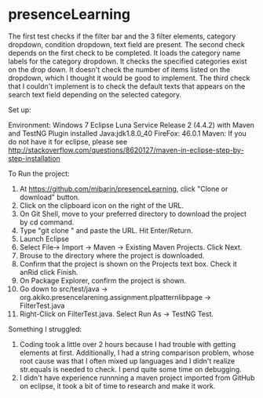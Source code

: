 # presenceLearning
The first test checks if the filter bar and the 3 filter elements, category dropdown, condition dropdown, text field are present.
The second check depends on the first check to be completed.  It loads the category name labels for the category dropdown.  It checks
the specified categories exist on the drop down.  It doesn't check the number of items listed on the dropdown, which I thought it would be good to implement.
The third check that I couldn't implement is to check the default texts that appears on the search text field depending on the selected category.


Set up:

Environment: Windows 7
Eclipse Luna Service Release 2 (4.4.2) with Maven and TestNG Plugin installed
Java:jdk1.8.0_40
FireFox: 46.0.1
Maven: If you do not have it for eclipse, please see http://stackoverflow.com/questions/8620127/maven-in-eclipse-step-by-step-installation

To Run the project:
1. At https://github.com/mibarin/presenceLearning, click "Clone or download" button.  
2. Click on the clipboard icon on the right of the URL.
3. On Git Shell, move to your preferred directory to download the project by cd command.
4. Type "git clone " and paste the URL.  Hit Enter/Return.
5. Launch Eclipse
6. Select File-> Import -> Maven -> Existing Maven Projects.  Click Next.
5. Brouse to the directory where the project is downloaded.
6. Confirm that the project is shown on the Projects text box.  Check it anRid click Finish.
7. On Package Explorer, confirm the project is shown.
8. Go down to src/test/java -> org.akiko.presencelarening.assignment.plpatternlibpage -> FilterTest.java
9. Right-Click on FilterTest.java.  Select Run As -> TestNG Test.

Something I struggled:
1. Coding took a little over 2 hours because I had trouble with getting elements at first.  Additionally, I had a string comparison problem, 
whose root cause was that I often mixed up languages and I didn't realize str.equals is needed to check.  I pend quite some time on debugging.
2. I didn't have experience runnning a maven project imported from GitHub on eclipse, it took a bit of time to research and make it work.
